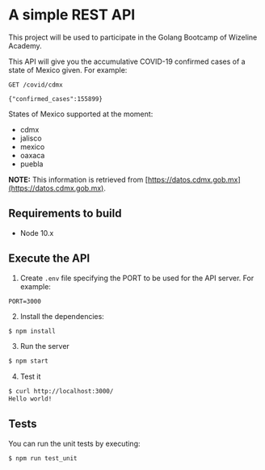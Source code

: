 # A simple REST API

This project will be used to participate in the Golang Bootcamp of Wizeline Academy.

This API will give you the accumulative COVID-19 confirmed cases of a state of Mexico given. For example:

`GET /covid/cdmx`

```
{"confirmed_cases":155899}
```

States of Mexico supported at the moment:
- cdmx
- jalisco
- mexico
- oaxaca
- puebla

**NOTE:** This information is retrieved from [https://datos.cdmx.gob.mx](https://datos.cdmx.gob.mx).


## Requirements to build
- Node 10.x

## Execute the API

1. Create `.env` file specifying the PORT to be used for the API server. For example:

```
PORT=3000
```

2. Install the dependencies:

```bash
$ npm install
```

3. Run the server

```bash
$ npm start
```

4. Test it

```bash
$ curl http://localhost:3000/
Hello world!
```
## Tests

You can run the unit tests by executing:

```bash
$ npm run test_unit
```
